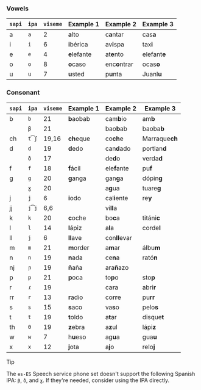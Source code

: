 ### Vowels

| `sapi` | `ipa` | `viseme` | Example 1    | Example 2     | Example 3      |
|--------|-------|----------|--------------|---------------|----------------|
| a      | `a`   | 2        | **a**lto     | c**a**ntar    | cas**a**       |
| i      | `i`   | 6        | **i**bérica  | av**i**spa    | tax**i**       |
| e      | `e`   | 4        | **e**lefante | at**e**nto    | elefant**e**   |
| o      | `o`   | 8        | **o**caso    | enc**o**ntrar | ocas**o**      |
| u      | `u`   | 7        | **u**sted    | p**u**nta     | Juanl**u**     |

### Consonant

| `sapi` | `ipa` | `viseme` | Example 1    | Example 2     | Example 3      |
|--------|-------|----------|--------------|---------------|----------------|
| b      | `b`   | 21       | **b**aobab   | cam**b**io    | am**b**        |
|      | `β`   | 21       |              | bao**b**ab    | baoba**b**     |
| ch     | `t͡ʃ` | 19,16    | **ch**eque   | co**ch**e     | Marraque**ch** |
| d      | `d`   | 19       | **d**edo     | can**d**ado   | portlan**d**   |
|      | `ð`   | 17       |              | de**d**o      | verda**d**     |
| f      | `f`   | 18       | **f**ácil    | ele**f**ante  | pu**f**        |
| g      | `g`   | 20       | **g**anga    | gan**g**a     | dópin**g**     |
|      | `ɣ`   | 20       |              | a**g**ua      | tuare**g**     |
| j      | `j`   | 6        | **i**odo     | cal**i**ente  | re**y**        |
| jj     | `j͡j` | 6,6      |              | vi**ll**a     |                |
| k      | `k`   | 20       | **c**oche    | bo**c**a      | titáni**c**    |
| l      | `l`   | 14       | **l**ápiz    | a**l**a       | corde**l**     |
| ll     | `j`   | 6        | **ll**ave    | con**ll**evar |                |
| m      | `m`   | 21       | **m**order   | a**m**ar      | álbu**m**      |
| n      | `n`   | 19       | **n**ada     | ce**n**a      | rató**n**      |
| nj     | `ɲ`   | 19       | **ñ**aña     | ara**ñ**azo   |                |
| p      | `p`   | 21       | **p**oca     | to**p**o      | sto**p**       |
| r      | `ɾ`   | 19       |              | ca**r**a      | abri**r**      |
| rr     | `r`   | 13       | **r**adio    | co**rr**e     | pu**rr**       |
| s      | `s`   | 15       | **s**aco     | va**s**o      | pelo**s**      |
| t      | `t`   | 19       | **t**oldo    | a**t**ar      | disque**t**    |
| th     | `θ`   | 19       | **z**ebra    | a**z**ul      | lápi**z**      |
| w      | `w`   | 7        | h**u**eso    | ag**u**a      | gua**u**       |
| x      | `x`   | 12       | **j**ota     | a**j**o       | relo**j**      |

> [!TIP]
> The `es-ES` Speech service phone set doesn't support the following Spanish IPA: `β`, `ð`, and `ɣ`. If they're needed, consider using the IPA directly.